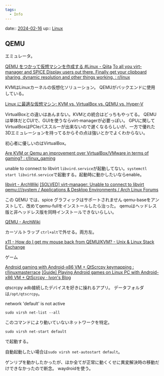 ```yaml
---
tags:
  - Info
---
```


date:: [2024-02-16](/Daily_Note/2024-02-16.md)
up:: [Linux](../Bar/Linux.md)

## QEMU
エミュレータ。

[QEMU をつかって仮想マシンを作成する #Linux - Qiita](https://qiita.com/momoto/items/b7e2a2b28f91c4cb5cec)
[To all you virt-manager and SPICE Display users out there. Finally get your clipboard sharing, dynamic resolution and other things working. : r/linux](https://www.reddit.com/r/linux/comments/asw4wk/to_all_you_virtmanager_and_spice_display_users/)

KVMはLinuxカーネルの仮想化ソリューション。
QEMUがバックエンドに使用している。

[Linux に最適な仮想マシン: KVM vs. VirtualBox vs. QEMU vs. Hyper-V](https://ja.linux-console.net/?p=12362)

VirtualBoxとの違いはあんまない。KVMとの統合はどっちもやってる。
QEMUは単体だとCUIで、GUIを使うならvirt-managerが必要っぽい。
GPUに関してVirtualBoxはPCIeパススルーが出来ないので遅くなるらしいが、一方で優れた3Dエミュレーションを持ってるからその点は強いとかでよくわからない。

初心者に優しいのはVirtualBox。

[Are KVM or Qemu an improvement over VirtualBox/VMware in terms of gaming? : r/linux\_gaming](https://www.reddit.com/r/linux_gaming/comments/le506a/are_kvm_or_qemu_an_improvement_over/)

unable to connect to libvirt 
`libvird.service`が起動してない。`systemctl start libvirtd.service`で起動する。起動時に動かしたいならenable。

[libvirt - ArchWiki](https://wiki.archlinux.jp/index.php/Libvirt)
[[SOLVED] virt-manager: Unable to connect to libvirt qemu:///system / Applications & Desktop Environments / Arch Linux Forums](https://bbs.archlinux.org/viewtopic.php?id=273174)

この QEMU では、spice グラフィックはサポートされません
qemu-baseをアンストして、改めてqemu-fullをインストールしたら治った。
qemuはヘッドレス版と非ヘッドレス版を同時インストールできないらしい。

[QEMU - ArchWiki](https://wiki.archlinux.jp/index.php/QEMU#.E3.82.A4.E3.83.B3.E3.82.B9.E3.83.88.E3.83.BC.E3.83.AB)

カーソルトラップ
`ctrl+alt`で外せる。両方左。

[x11 - How do I get my mouse back from QEMU/KVM? - Unix & Linux Stack Exchange](https://unix.stackexchange.com/questions/107633/how-do-i-get-my-mouse-back-from-qemu-kvm#107634)

ゲーム

[Android gaming with Android-x86 VM + QtScrcpy keymapping : r/linuxmasterrace](https://www.reddit.com/r/linuxmasterrace/comments/ye5upk/android_gaming_with_androidx86_vm_qtscrcpy/)
[[Guide] Playing Android games on Linux PC with Android-x86 VM + QtScrcpy · Ivon's Blog](https://ivonblog.com/en-us/posts/android-x86-virgl-libhoudini/#53-booting-android-x86-vm-with-qemu-commandlines)

qtscrcpy
adb接続したデバイスを好きに操れるアプリ。
データフォルダは`/opt/qtscrcpy`。

network 'default' is not active
```
sudo virsh net-list --all
```
このコマンドにより動いていないネットワークを特定。
```
sudo virsh net-start default
```
で起動する。

自動起動したい場合は`sudo virsh net-autostart default`。

ゲンリプを動かしたかったが、ほか全てが正常に動くくせに異変解決時の移動だけできなかったので断念。
waydroidを使う。